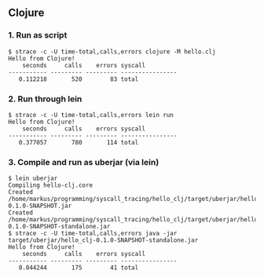 ## Clojure

### 1. Run as script

```shell script
$ strace -c -U time-total,calls,errors clojure -M hello.clj 
Hello from Clojure!
    seconds     calls    errors syscall
----------- --------- --------- ----------------
   0.112218       520        83 total
```

### 2. Run through lein

```shell script
$ strace -c -U time-total,calls,errors lein run
Hello from Clojure!
    seconds     calls    errors syscall
----------- --------- --------- ----------------
   0.377057       780       114 total
```

### 3. Compile and run as uberjar (via lein)

```shell script
$ lein uberjar
Compiling hello-clj.core
Created /home/markus/programming/syscall_tracing/hello_clj/target/uberjar/hello_clj-0.1.0-SNAPSHOT.jar
Created /home/markus/programming/syscall_tracing/hello_clj/target/uberjar/hello_clj-0.1.0-SNAPSHOT-standalone.jar
$ strace -c -U time-total,calls,errors java -jar target/uberjar/hello_clj-0.1.0-SNAPSHOT-standalone.jar 
Hello from Clojure!
    seconds     calls    errors syscall
----------- --------- --------- ----------------
   0.044244       175        41 total
```
